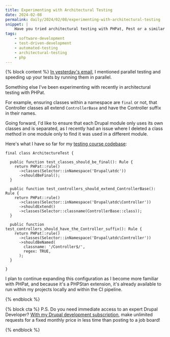 ```yaml
---
title: Experimenting with Architectural Testing
date: 2024-02-08
permalink: daily/2024/02/08/experimenting-with-architectural-testing
snippet: |
    Have you tried architectural testing with PHPat, Pest or a similar tool? I have been for the past few days.
tags:
    - software-development
    - test-driven-development
    - automated-testing
    - architectural-testing
    - php
---
```


{% block content %}
[In yesterday's email][yesterday], I mentioned parallel testing and speeding up your tests by running them in parallel.

Something else I've been experimenting with recently in architectural testing with PHPat.

For example, ensuring classes within a namespace are `final` or not, that Controller classes all extend `ControllerBase` and have the Controller suffix in their names.

Going forward, I'd like to ensure that each Drupal module only uses its own classes and is separated, as I recently had an issue where I deleted a class method in one module only to find it was used in a different module.

Here's what I have so far for my [testing course codebase][atdc]:

```language-php
final class ArchitectureTest {

  public function test_classes_should_be_final(): Rule {
    return PHPat::rule()
      ->classes(Selector::inNamespace('Drupal\atdc'))
      ->shouldBeFinal();
  }

  public function test_controllers_should_extend_ControllerBase(): Rule {
    return PHPat::rule()
      ->classes(Selector::inNamespace('Drupal\atdc\Controller'))
      ->shouldExtend()
      ->classes(Selector::classname(ControllerBase::class));
  }

  public function test_controllers_should_have_the_Controller_suffix(): Rule {
    return PHPat::rule()
      ->classes(Selector::inNamespace('Drupal\atdc\Controller'))
      ->shouldBeNamed(
        classname: '/Controller$/',
        regex: TRUE,
      );
  }

}
```

I plan to continue expanding this configuration as I become more familiar with PHPat, and because it's a PHPStan extension, it's already available to run within my projects locally and within the CI pipeline.

[atdc]: {{site.url}}/atdc
[yesterday]: {{site.url}}/archive/2024/02/07/running-tests-in-parallel-with-paratest
{% endblock %}

{% block cta %}
P.S. Do you need immediate access to an expert Drupal Developer? [With my Drupal development subscription][subscription], make unlimited requests for a fixed monthly price in less time than posting to a job board!

[subscription]: {{site.url}}/subscription
{% endblock %}
